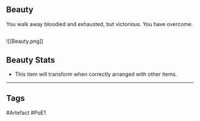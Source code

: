 ## Beauty
You walk away bloodied and exhausted,
but victorious. You have overcome.
##
![[Beauty.png]]
## Beauty Stats
- This item will transform when correctly arranged with other items.


---
## Tags
#Artefact
#PoE1
